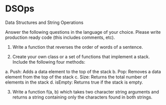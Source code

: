 # DSOps

Data Structures and String Operations

Answer the following questions in the language of your choice. Please write production ready code (this includes comments, etc).

1) Write a function that reverses the order of words of a sentence.

2) Create your own class or a set of functions that implement a stack. Include the following four methods: 

a. Push: Adds a data element to the top of the stack 
b. Pop: Removes a data element from the top of the stack 
c. Size: Returns the total number of elements in the stack 
d. isEmpty: Returns true if the stack is empty.

3) Write a function f(a, b) which takes two character string arguments and returns a string containing only the characters found in both strings.
